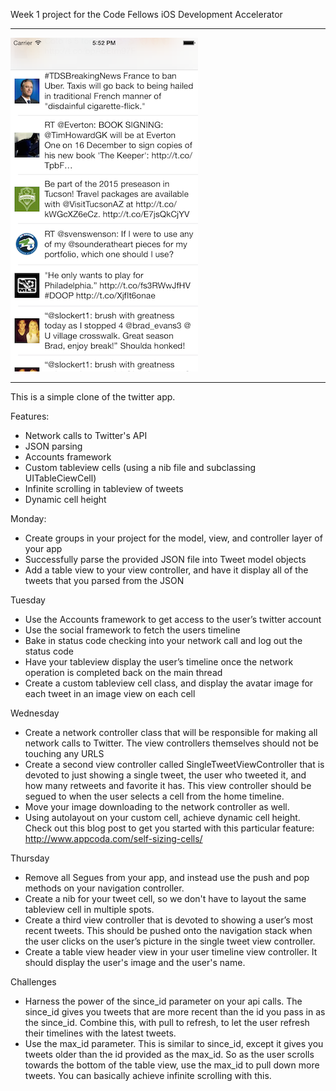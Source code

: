 Week 1 project for the Code Fellows iOS Development Accelerator
____________________________________________________________________________________________________________________
![](https://github.com/pakalewis/TwitterClone/blob/master/screenshot.png)
____________________________________________________________________________________________________________________



This is a simple clone of the twitter app.

Features:
- Network calls to Twitter's API
- JSON parsing
- Accounts framework
- Custom tableview cells (using a nib file and subclassing UITableCiewCell)
- Infinite scrolling in tableview of tweets
- Dynamic cell height

Monday:
- Create groups in your project for the model, view, and controller layer of your app
- Successfully parse the provided JSON file into Tweet model objects
- Add a table view to your view controller, and have it display all of the tweets that you parsed from the JSON

Tuesday
- Use the Accounts framework to get access to the user’s twitter account
- Use the social framework to fetch the users timeline
- Bake in status code checking into your network call and log out the status code
- Have your tableview display the user’s timeline once the network operation is completed back on the main thread
- Create a custom tableview cell class, and display the avatar image for each tweet in an image view on each cell

Wednesday
- Create a network controller class that will be responsible for making all network calls to Twitter. The view controllers themselves should not be touching any URLS
- Create a second view controller called SingleTweetViewController that is devoted to just showing a single tweet, the user who tweeted it, and how many retweets and favorite it has. This view controller should be segued to when the user selects a cell from the home timeline.
- Move your image downloading to the network controller as well.
- Using autolayout on your custom cell, achieve dynamic cell height.  Check out this blog post to get you started with this particular feature: http://www.appcoda.com/self-sizing-cells/

Thursday
- Remove all Segues from your app, and instead use the push and pop methods on your navigation controller.
- Create a nib for your tweet cell, so we don't have to layout the same tableview cell in multiple spots.
- Create a third view controller that is devoted to showing a user’s most recent tweets. This should be pushed onto the navigation stack when the user clicks on the user’s picture in the single tweet view controller.
- Create a table view header view in your user timeline view controller. It should display the user's image and the user's name.

Challenges
- Harness the power of the since_id parameter on your api calls. The since_id gives you tweets that are more recent than the id you pass in as the since_id. Combine this, with pull to refresh, to let the user refresh their timelines with the latest tweets.
- Use the max_id parameter. This is similar to since_id, except it gives you tweets older than the id provided as the max_id. So as the user scrolls towards the bottom of the table view, use the max_id to pull down more tweets. You can basically achieve infinite scrolling with this.

